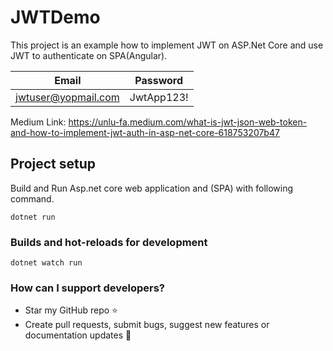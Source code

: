 # JWTDemo

This project is an example how to implement JWT on ASP.Net Core and use JWT to authenticate on SPA(Angular).


| Email | Password |
| --- | ----------- |
| jwtuser@yopmail.com | JwtApp123! |


Medium Link: https://unlu-fa.medium.com/what-is-jwt-json-web-token-and-how-to-implement-jwt-auth-in-asp-net-core-618753207b47


## Project setup

Build and Run Asp.net core web application and (SPA) with following command.
```
dotnet run
```

### Builds and hot-reloads for development
```
dotnet watch run
```


### How can I support developers?
- Star my GitHub repo :star:
- Create pull requests, submit bugs, suggest new features or documentation updates :wrench:
